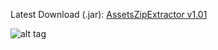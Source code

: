 Latest Download (.jar): [AssetsZipExtractor v1.01](https://s3-us-west-1.amazonaws.com/curriousquirrel/AssetsZipExtractor.jar)

![alt tag](https://s3-us-west-1.amazonaws.com/curriousquirrel/AZE.png "Assets Zip Extractor")

